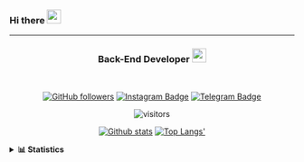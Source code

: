 ### Hi there <img height="25" width="25"  src="https://camo.githubusercontent.com/35d3d11359a49bf12aebb834cc13fd81b95eff4e/68747470733a2f2f6d656469612e67697068792e636f6d2f6d656469612f6876524a434c467a6361737252346961377a2f67697068792e676966">

<hr>

<div align="center">
  
### Back-End Developer <img height="25" src="https://camo.githubusercontent.com/40dff491d4e8123af55298ef908faedb66c463e5/68747470733a2f2f6d656469612e67697068792e636f6d2f6d656469612f57556c706c634d704f43456d5447427442572f67697068792e676966">
 
</div>

<br>

<div align="center">

[![GitHub followers](https://img.shields.io/github/followers/hanifazzuhdi?label=Follow&style=social)](https://github.com/hanifazzuhdi/?tab=follow) 
[![Instagram Badge](https://img.shields.io/badge/-hanifazzuhdi-blue?style=social&logo=Instagram&link=https://www.instagram.com/hnfhanif52/)](https://www.instagram.com/hnfhanif52/)
[![Telegram Badge](https://img.shields.io/badge/-hanifazzuhdi-blue?style=social&logo=telegram&link=https://www.t.me/hanif0198/)](https://www.t.me/hanif0198/) 

![visitors](https://visitor-badge.glitch.me/badge?page_id=hanifazzuhdi.hanifazzuhdi)

[![Github stats](https://github-readme-stats.vercel.app/api?username=hanifazzuhdi&count_private=true&title_color=333&text_color=777&show_icons=true&icon_color=333&line_height=20px)](https://github.com/hanifazzuhdi)
[![Top Langs'](https://github-readme-stats.vercel.app/api/top-langs/?username=hanifazzuhdi&layout=compact)](https://github.com/hanifazzuhdi) 

 </div>
 
<details>
  <summary><b> 📊 Statistics </b></summary>
  
  <br/>
  
  <!--START_SECTION:waka-->
![Lines of code](https://img.shields.io/badge/From%20Hello%20World%20I%27ve%20Written-6.2%20million%20lines%20of%20code-blue)

**🐱 My Github Data** 

> 🏆 432 Contributions in the Year 2021
 > 
> 📦 231.2 kB Used in Github's Storage 
 > 
> 🚫 Not Opted to Hire
 > 
> 📜 21 Public Repositories 
 > 
> 🔑 16 Private Repositories  
 > 
**I'm an Early 🐤** 

```text
🌞 Morning    268 commits    ██████████░░░░░░░░░░░░░░░   42.27% 
🌆 Daytime    220 commits    ████████░░░░░░░░░░░░░░░░░   34.7% 
🌃 Evening    116 commits    ████░░░░░░░░░░░░░░░░░░░░░   18.3% 
🌙 Night      30 commits     █░░░░░░░░░░░░░░░░░░░░░░░░   4.73%

```
📅 **I'm Most Productive on Tuesday** 

```text
Monday       82 commits     ███░░░░░░░░░░░░░░░░░░░░░░   12.93% 
Tuesday      125 commits    █████░░░░░░░░░░░░░░░░░░░░   19.72% 
Wednesday    98 commits     ███░░░░░░░░░░░░░░░░░░░░░░   15.46% 
Thursday     111 commits    ████░░░░░░░░░░░░░░░░░░░░░   17.51% 
Friday       77 commits     ███░░░░░░░░░░░░░░░░░░░░░░   12.15% 
Saturday     81 commits     ███░░░░░░░░░░░░░░░░░░░░░░   12.78% 
Sunday       60 commits     ██░░░░░░░░░░░░░░░░░░░░░░░   9.46%

```


📊 **This Week I Spent My Time On** 

```text
⌚︎ Time Zone: Asia/Jakarta

💬 Programming Languages: 
Blade Template           18 hrs 43 mins      █████████████░░░░░░░░░░░░   52.57% 
PHP                      8 hrs 49 mins       ██████░░░░░░░░░░░░░░░░░░░   24.77% 
SCSS                     7 hrs 53 mins       █████░░░░░░░░░░░░░░░░░░░░   22.16% 
CSS                      6 mins              ░░░░░░░░░░░░░░░░░░░░░░░░░   0.3% 
JavaScript               4 mins              ░░░░░░░░░░░░░░░░░░░░░░░░░   0.2%

🔥 Editors: 
VS Code                  35 hrs 37 mins      █████████████████████████   100.0%

💻 Operating System: 
Mac                      35 hrs 37 mins      █████████████████████████   100.0%

```


 Last Updated on 01/07/2021
<!--END_SECTION:waka-->
</details>
